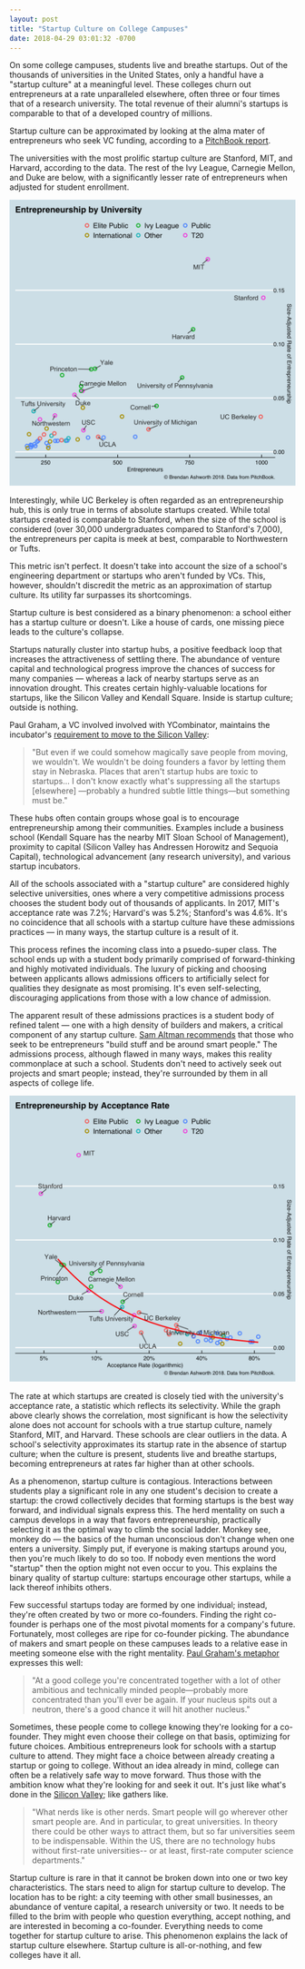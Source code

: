 ```yaml
---
layout: post
title: "Startup Culture on College Campuses"
date: 2018-04-29 03:01:32 -0700
---
```


On some college campuses, students live and breathe startups.
Out of the thousands of
universities in the United States, only a handful have a "startup culture" at a
meaningful level. These colleges churn out entrepreneurs at a rate unparalleled
elsewhere, often three or four times that of a research university.
The total revenue of their alumni's startups is comparable
to that of a developed country of millions.

Startup culture can be approximated by looking at the alma mater of
entrepreneurs who seek VC funding, according to a
[PitchBook report](http://files.pitchbook.com/pdf/PitchBook_Universities_Report_2016-2017_Edition.pdf).

The universities with the most prolific startup culture are Stanford,
MIT, and Harvard, according to the data. The rest of the Ivy League,
Carnegie Mellon, and Duke are below, with a significantly lesser rate
of entrepreneurs when adjusted for student enrollment.

![entrepreneurship by university startup culture](/images/2018-04-29/startupculture.png)

Interestingly, while
UC Berkeley is often regarded as an entrepreneurship hub, this is only
true in terms of absolute startups created. While total startups created
is comparable
to Stanford, when the size of the school is considered (over 30,000
undergraduates compared to Stanford's 7,000), the entrepreneurs per capita
is meek at best, comparable to Northwestern or Tufts.

This metric isn't perfect. It doesn't take into account the
size of a school's engineering department or startups who aren't funded
by VCs. This, however, shouldn't discredit the metric as an approximation
of startup culture. Its utility far surpasses its shortcomings.

Startup culture is best considered as a binary phenomenon: a school either
has a startup culture or doesn't. Like a house of cards, one missing piece
leads to the culture's collapse.

Startups naturally cluster into startup hubs, a positive
feedback loop that increases the attractiveness of settling there. The
abundance of venture capital and technological progress improve the chances of
success for many companies — whereas a lack of nearby startups serve as an
innovation drought. This creates certain highly-valuable locations for
startups, like the Silicon Valley and Kendall Square. Inside is startup
culture; outside is nothing.

Paul Graham, a VC involved involved with YCombinator, maintains the incubator's
[requirement to move to the Silicon Valley](http://www.paulgraham.com/mit.html):

> "But even if we could somehow magically save people from moving, we
wouldn't. We wouldn't be doing founders a favor by letting them stay
in Nebraska. Places that aren't startup hubs are toxic to startups...
I don't know exactly what's suppressing all the startups [elsewhere]
—probably a hundred subtle little things—but something must be."

These hubs often contain groups whose goal is to encourage entrepreneurship
among their communities. Examples include a business school (Kendall
Square has the nearby MIT Sloan School of Management), proximity to capital
(Silicon Valley has Andressen Horowitz and Sequoia Capital),
technological advancement (any research university), and various startup
incubators.

All of the schools associated with a "startup culture" are considered
highly selective universities, ones where a very competitive admissions
process chooses the student body out of thousands of applicants. In 2017, MIT's
acceptance rate was 7.2%; Harvard's was 5.2%; Stanford's was 4.6%. It's
no coincidence that all schools with a startup culture have these admissions
practices — in many ways, the startup culture is a result of it.

This process refines the incoming class into a psuedo-super class.
The school ends up with a student body primarily comprised of forward-thinking
and highly motivated individuals. The luxury of picking and choosing between
applicants allows admissions officers to artificially select for qualities
they designate as most promising. It's even self-selecting, discouraging
applications from those with a low chance of admission.

The apparent result of these admissions practices is a student body of
refined talent — one with a high density of builders and makers, a
critical component of any startup culture.
[Sam Altman recommends](http://blog.samaltman.com/advice-for-ambitious-19-year-olds)
that those who seek to be entrepreneurs "build stuff and be around
smart people." The admissions process, although flawed in many ways,
makes this reality commonplace at such a school. Students
don't need to actively seek out projects and smart people; instead,
they're surrounded by them in all aspects of college life.

![entrepreneurship by university acceptance rate](/images/2018-04-29/startups_acceptancerate.png)

The rate at which startups are created is closely tied with
the university's acceptance rate, a statistic which reflects its
selectivity. While the graph above clearly shows the correlation,
most significant is how the selectivity alone does not account for
schools with a true startup culture, namely Stanford, MIT, and Harvard.
These schools are clear outliers in the data. A school's selectivity
approximates its startup rate in the absence of startup culture; when
the culture is present, students live and breathe startups, becoming
entrepreneurs at rates far higher than at other schools.

As a phenomenon, startup culture is contagious. Interactions between
students play a significant role in any one student's decision to create
a startup: the crowd collectively decides that forming startups is the
best way forward, and individual signals express this. The herd mentality
on such a campus develops in a way that favors entrepreneurship, practically
selecting it as the optimal way to climb the social ladder. Monkey see,
monkey do — the basics of the human unconscious don't change when one
enters a university. Simply put, if everyone is making startups around you,
then you're much likely to do so too. If nobody even mentions the word
"startup" then the option might not even occur to you. This explains the
binary quality of startup culture: startups encourage other startups,
while a lack thereof inhibits others.

Few successful startups today are formed by one individual; instead, they're
often created by two or more co-founders. Finding the right co-founder is
perhaps one of the most pivotal moments for a company's future. Fortunately,
most colleges are ripe for co-founder picking. The abundance of makers and
smart people on these campuses leads to a relative ease in meeting someone
else with the right mentality.
[Paul Graham's metaphor](http://www.paulgraham.com/mit.html) expresses this
well:

> "At a good college you're concentrated together with a lot of other
ambitious and technically minded people—probably more concentrated
than you'll ever be again. If your nucleus spits out a neutron, there's
a good chance it will hit another nucleus."

Sometimes, these people come to college knowing they're looking for a
co-founder. They might even choose their college on that basis, optimizing
for future choices. Ambitious entrepreneurs look for schools with a startup
culture to attend. They might face a choice between already creating a
startup or going to college. Without an idea already in mind,
college can often be a relatively safe way to move forward. Thus those
with the ambition know what they're looking for and seek it out.
It's just like what's done in the
[Silicon Valley](http://www.paulgraham.com/siliconvalley.html);
like gathers like.

> "What nerds like is other nerds. Smart people will go wherever other
smart people are. And in particular, to great universities. In theory
there could be other ways to attract them, but so far universities
seem to be indispensable. Within the US, there are no technology hubs
without first-rate universities-- or at least, first-rate computer
science departments."

Startup culture is rare in that it cannot be broken down into one or two
key characteristics. The stars need to align for startup culture to develop.
The location has to be right: a city teeming with other small businesses,
an abundance of venture capital, a research university or two. It needs to
be filled to the brim with people who question everything, accept
nothing, and are interested in becoming a co-founder. Everything needs to
come together for startup culture to arise. This phenomenon explains
the lack of startup culture elsewhere. Startup culture is all-or-nothing,
and few colleges have it all.
